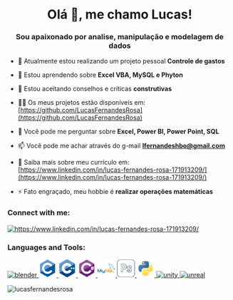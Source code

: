 <h1 align="center">Olá 👋, me chamo Lucas!</h1>
<h3 align="center">Sou apaixonado por analise, manipulação e modelagem de dados</h3>

- 🔭 Atualmente estou realizando um projeto pessoal **Controle de gastos**

- 🌱 Estou aprendendo sobre **Excel VBA, MySQL e Phyton**

- 🤝 Estou aceitando conselhos e críticas **construtivas**

- 👨‍💻 Os meus projetos estão disponíveis em: [https://github.com/LucasFernandesRosa](https://github.com/LucasFernandesRosa)

- 💬 Você pode me perguntar sobre **Excel, Power BI, Power Point, SQL**

- 📫 Você pode me achar através do g-mail **lfernandeshbo@gmail.com**

- 📄 Saiba mais sobre meu currículo em: [https://www.linkedin.com/in/lucas-fernandes-rosa-171913209/](https://www.linkedin.com/in/lucas-fernandes-rosa-171913209/)

- ⚡ Fato engraçado, meu hobbie é **realizar operações matemáticas**

<h3 align="left">Connect with me:</h3>
<p align="left">
<a href="https://linkedin.com/in/https://www.linkedin.com/in/lucas-fernandes-rosa-171913209/" target="blank"><img align="center" src="https://raw.githubusercontent.com/rahuldkjain/github-profile-readme-generator/master/src/images/icons/Social/linked-in-alt.svg" alt="https://www.linkedin.com/in/lucas-fernandes-rosa-171913209/" height="30" width="40" /></a>
</p>

<h3 align="left">Languages and Tools:</h3>
<p align="left"> <a href="https://www.blender.org/" target="_blank" rel="noreferrer"> <img src="https://download.blender.org/branding/community/blender_community_badge_white.svg" alt="blender" width="40" height="40"/> </a> <a href="https://www.cprogramming.com/" target="_blank" rel="noreferrer"> <img src="https://raw.githubusercontent.com/devicons/devicon/master/icons/c/c-original.svg" alt="c" width="40" height="40"/> </a> <a href="https://www.w3schools.com/cpp/" target="_blank" rel="noreferrer"> <img src="https://raw.githubusercontent.com/devicons/devicon/master/icons/cplusplus/cplusplus-original.svg" alt="cplusplus" width="40" height="40"/> </a> <a href="https://www.w3schools.com/cs/" target="_blank" rel="noreferrer"> <img src="https://raw.githubusercontent.com/devicons/devicon/master/icons/csharp/csharp-original.svg" alt="csharp" width="40" height="40"/> </a> <a href="https://www.mysql.com/" target="_blank" rel="noreferrer"> <img src="https://raw.githubusercontent.com/devicons/devicon/master/icons/mysql/mysql-original-wordmark.svg" alt="mysql" width="40" height="40"/> </a> <a href="https://www.photoshop.com/en" target="_blank" rel="noreferrer"> <img src="https://raw.githubusercontent.com/devicons/devicon/master/icons/photoshop/photoshop-line.svg" alt="photoshop" width="40" height="40"/> </a> <a href="https://www.python.org" target="_blank" rel="noreferrer"> <img src="https://raw.githubusercontent.com/devicons/devicon/master/icons/python/python-original.svg" alt="python" width="40" height="40"/> </a> <a href="https://unity.com/" target="_blank" rel="noreferrer"> <img src="https://www.vectorlogo.zone/logos/unity3d/unity3d-icon.svg" alt="unity" width="40" height="40"/> </a> <a href="https://unrealengine.com/" target="_blank" rel="noreferrer"> <img src="https://raw.githubusercontent.com/kenangundogan/fontisto/036b7eca71aab1bef8e6a0518f7329f13ed62f6b/icons/svg/brand/unreal-engine.svg" alt="unreal" width="40" height="40"/> </a> </p>

<p><img align="center" src="https://github-readme-stats.vercel.app/api/top-langs?username=lucasfernandesrosa&show_icons=true&locale=en&layout=compact" alt="lucasfernandesrosa" /></p>


<!---
- 👋 Hi, I’m @LucasFernandesRosa
- 👀 I’m interested in ...
- 🌱 I’m currently learning ...
- 💞️ I’m looking to collaborate on ...
- 📫 How to reach me ...
- 😄 Pronouns: ...
- ⚡ Fun fact: ...
--->
<!---
LucasFernandesRosa/LucasFernandesRosa is a ✨ special ✨ repository because its `README.md` (this file) appears on your GitHub profile.
You can click the Preview link to take a look at your changes.
--->
